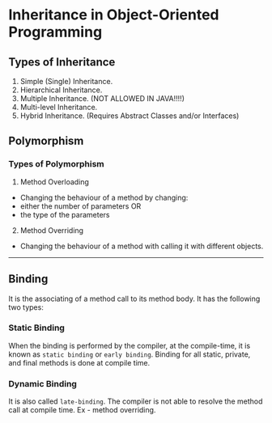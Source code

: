 # Inheritance in Object-Oriented Programming

## Types of Inheritance
1. Simple (Single) Inheritance.
2. Hierarchical Inheritance.
3. Multiple Inheritance. (NOT ALLOWED IN JAVA!!!!)
4. Multi-level Inheritance.
5. Hybrid Inheritance. (Requires Abstract Classes and/or Interfaces)


## Polymorphism
### Types of Polymorphism
1. Method Overloading
- Changing the behaviour of a method by changing:
- either the number of parameters OR
- the type of the parameters

2. Method Overriding
- Changing the behaviour of a method with calling it with different objects.


--- 
## Binding
It is the associating of a method call to its method body.
It has the following two types:

### Static Binding
When the binding  is performed by the compiler, at the compile-time, it is known as
`static binding` or `early binding`.
Binding for all static, private, and final methods is done at compile time.

### Dynamic Binding
It is also called `late-binding`. The compiler is not able to resolve the method call 
at compile time. Ex - method overriding.